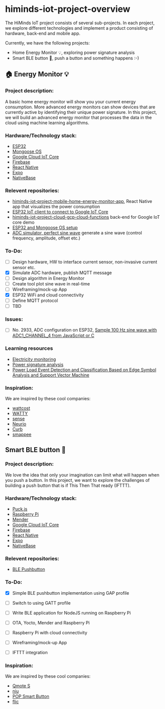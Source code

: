 # himinds-iot-project-overview
The HiMinds IoT project consists of several sub-projects. In each project, we explore different technologies and implement a product consisting of hardware, back-end and mobile app.

Currently, we have the following projects:

* Home Energy Monitor :bulb:, exploring power signature analysis
* Smart BLE button :radio_button:, push a button and something happens :-)


## :house: Energy Monitor :bulb:

### Project description:
A basic home energy monitor will show you your current energy consumption. More advanced energy monitors can show devices that
are currently active by identifying their unique power signature. In this project, we will build an advanced energy monitor that processes the data in the cloud using machine learning algorithms.

### Hardware/Technology stack:
* [ESP32](https://www.espressif.com/en/products/hardware/socs)
* [Mongoose OS](https://mongoose-os.com/)
* [Google Cloud IoT Core](https://cloud.google.com/iot-core/)
* [Firebase](https://firebase.google.com/)
* [React Native](https://facebook.github.io/react-native/)
* [Expo](https://expo.io/)
* [NativeBase](https://nativebase.io/)

### Relevent repositories:
* [himinds-iot-project-mobile-home-energy-monitor-app](https://github.com/HiMinds/himinds-iot-project-mobile-home-energy-monitor-app), React Native app that visualizes the power consumption
* [ESP32 IoT client to connect to Google IoT Core](https://github.com/HiMinds/himinds-iot-project-embedded-esp32-mongoose-gcp-iot-client)
* [himinds-iot-project-cloud-gcp-cloud-functions](https://github.com/HiMinds/himinds-iot-project-cloud-gcp-cloud-functions) back-end for Google IoT core demo
* [ESP32 and Mongoose OS setup](https://github.com/HiMinds/himinds-iot-project-embedded-esp32-mongoose-os-vscode-setup)
* [ADC simulator, perfect sine wave](https://github.com/HiMinds/himinds-iot-project-embedded-pc-nodejs-mqtt-adc-simulator) generate a sine wave (control frequency, amplitude, offset etc.)



### To-Do:
- [ ] Design hardware, HW to interface current sensor, non-invasive current sensor etc.
- [X] Simulate ADC hardware, publish MQTT message 
- [ ] Design algorithm in Energy Monitor
- [ ] Create tool plot sine wave in real-time
- [ ] Wireframing/mock-up App
- [X] ESP32 WiFi and cloud connectivity
- [ ] Define MQTT protocol
- [ ] TBD

### Issues:
- [ ] No. 2933, ADC configuration on ESP32, [Sample 100 Hz sine wave with ADC1_CHANNEL_4 from JavaScript or C](https://forum.mongoose-os.com/discussion/2933/sample-100-hz-sine-wave-with-adc1-channel-4-from-javascript-or-c)


### Learning resources
* [Electricity monitoring](https://learn.openenergymonitor.org/electricity-monitoring/ac-power-theory/introduction)
* [Power signature analysis](https://resenv.media.mit.edu/classarchive/MAS961/readings/PowerSignatureAnalysis.pdf)
* [Power Load Event Detection and Classification Based on Edge Symbol Analysis and Support Vector Machine](https://www.hindawi.com/journals/acisc/2012/742461/)


### Inspiration:
We are inspired by these cool companies:

* [wattcost](https://www.wattcost.com/)
* [WATTY](https://watty.io/)
* [sense](https://sense.com/)
* [Neurio](https://www.neur.io/)
* [Curb](https://energycurb.com/)
* [smappee](https://www.smappee.com/be_en/our-technology)


## Smart BLE button :radio_button:

### Project description:
We love the idea that only your imagination can limit what will happen when you push a button. In this project, we want to explore the challenges of building a push button that is if This Then That ready (IFTTT).

### Hardware/Technology stack:
* [Puck.js](https://www.puck-js.com/)
* [Raspberry Pi](https://www.raspberrypi.org/)
* [Mender](https://mender.io/)
* [Google Cloud IoT Core](https://cloud.google.com/iot-core/)
* [Firebase](https://firebase.google.com/)
* [React Native](https://facebook.github.io/react-native/)
* [Expo](https://expo.io/)
* [NativeBase](https://nativebase.io/)

### Relevent repositories:
* [BLE Pushbutton](https://github.com/HiMinds/himinds-iot-project-embedded-sensor-pushbutton-ble)

### To-Do:
- [x] Simple BLE pushbutton implementation using GAP profile
- [ ] Switch to using GATT profile
- [ ] Write BLE application for NodeJS running on Raspberry Pi
- [ ] OTA, Yocto, Mender and Raspberry Pi
- [ ] Raspberry Pi with cloud connectivity
- [ ] Wireframing/mock-up App
- [ ] IFTTT integration


### Inspiration:
We are inspired by these cool companies:

* [Qmote S](https://qblinks.com/)
* [niu](https://www.myniu.fr/en/)
* [POP Smart Button](https://www.logitech.com/en-us/product/pop-smart-button)
* [flic](https://flic.io/)
